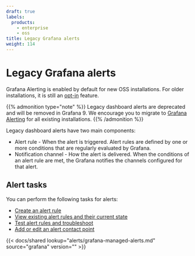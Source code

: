 ```yaml
---
draft: true
labels:
  products:
    - enterprise
    - oss
title: Legacy Grafana alerts
weight: 114
---
```


# Legacy Grafana alerts

Grafana Alerting is enabled by default for new OSS installations. For older installations, it is still an [opt-in](../alerting/migrating-alerts/opt-in/) feature.

{{% admonition type="note" %}}
Legacy dashboard alerts are deprecated and will be removed in Grafana 9. We encourage you to migrate to [Grafana Alerting](../alerting/migrating-alerts/) for all existing installations.
{{% /admonition %}}

Legacy dashboard alerts have two main components:

- Alert rule - When the alert is triggered. Alert rules are defined by one or more conditions that are regularly evaluated by Grafana.
- Notification channel - How the alert is delivered. When the conditions of an alert rule are met, the Grafana notifies the channels configured for that alert.

## Alert tasks

You can perform the following tasks for alerts:

- [Create an alert rule](create-alerts/)
- [View existing alert rules and their current state](view-alerts/)
- [Test alert rules and troubleshoot](troubleshoot-alerts/)
- [Add or edit an alert contact point](notifications/)

{{< docs/shared lookup="alerts/grafana-managed-alerts.md" source="grafana" version="<GRAFANA VERSION>" >}}
